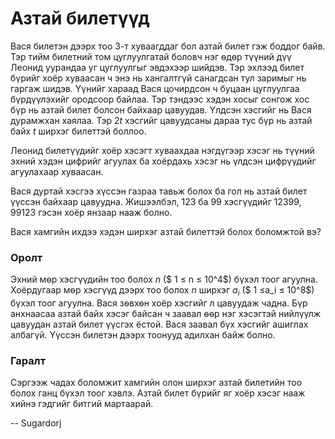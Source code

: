 Азтай билетүүд
==============
Вася билетэн дээрх тоо $3$-т хуваагддаг бол азтай билет гэж боддог байв. Тэр тийм билетний том цуглуулгатай боловч нэг ѳдѳр түүний дүү Леонид уурандаа уг цуглуулгыг эвдэхээр шийдэв. Тэр эхлээд билет бүрийг хоёр хуваасан ч энэ нь хангалтгүй санагдсан тул заримыг нь гаргаж шидэв. Үүнийг хараад Вася цочирдсон ч буцаан цуглуулгаа бүрдүүлэхийг ородсоор байлаа. Тэр тэндээс хэдэн хосыг сонгож хос бүр нь азтай билет болсон байхаар цавуудав. Үлдсэн хэсгийг нь Вася дурамжхан хаялаа. Тэр $2t$ хэсгийг цавуудсаны дараа тус бүр нь азтай байх $t$ ширхэг билеттэй боллоо. 

Леонид билетүүдийг хоёр хэсэгт хуваахдаа нэгдүгээр хэсэг нь түүний эхний хэдэн цифрийг агуулах ба хоёрдахь хэсэг нь үлдсэн цифрүүдийг агуулахаар хуваасан. 

Вася дуртай хэсгээ хүссэн газраа тавьж болох ба гол нь азтай билет үүссэн байхаар цавуудна. Жишээлбэл, $123$ ба $99$ хэсгүүдийг $12399$, $99123$ гэсэн хоёр янзаар нааж болно. 

Вася хамгийн ихдээ хэдэн ширхэг азтай билеттэй болох боломжтой вэ? 


### Оролт
Эхний мѳр хэсгүүдийн тоо болох $n$ ($ 1 ≤ n ≤ 10^4$) бүхэл тоог агуулна. Хоёрдугаар мѳр хэсгүүд дээрх тоо болох $n$ ширхэг $a_i$ ($ 1 ≤a_i ≤ 10^8$) бүхэл тоог агуулна. Вася зѳвхѳн хоёр хэсгийг л цавуудаж чадна. Бүр анхнаасаа азтай байх хэсэг байсан ч заавал ѳѳр нэг хэсэгтэй нийлүүлж цавуудан азтай билет үүсгэх ёстой. Вася заавал бүх хэсгийг ашиглах албагүй. Үүссэн билетэн дээрх тоонууд адилхан байж болно. 


### Гаралт
Сэргээж чадах боломжит хамгийн олон ширхэг азтай билетийн тоо болох ганц бүхэл тоог хэвлэ. Азтай билет бүрийг яг хоёр хэсэг нааж хийнэ гэдгийг битгий мартаарай. 

-- Sugardorj
